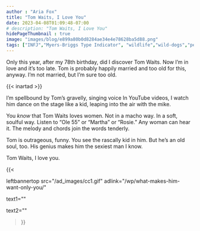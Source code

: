 ```yaml
---
author : "Aria Fox"
title: "Tom Waits, I Love You"
date: 2023-04-08T01:09:48-07:00
# description: "Tom Waits, I Love You"
hidePageThumbnail : true 
image: "images/blog/e899a80b0d8284ae34e4e78628ba5d88.png"
tags: ["INFJ","Myers-Briggs Type Indicator", "wildlife","wild-dogs","pets","animal-welfare"]
---
```



<!-- This is **bold** text, and this is *emphasized* text.
![infp_injf table](/infp_injf-table.jpg)
Visit the [Hugo](https://gohugo.io) website! -->

<!-- https://beaconstreetusa.com/wp/tom-waits-i-love-you/ -->

Only this year, after my 78th birthday, did I discover Tom Waits.  Now I’m in love and it’s too late.  Tom is probably happily married and too old for this, anyway.  I’m not married, but I’m sure too old.

{{< inartad >}}

I’m spellbound by Tom’s gravelly, singing voice  In YouTube videos, I watch him dance on the stage like a kid, leaping into the air with the mike.

You *know* that Tom Waits loves women. Not in a macho way. In a soft, soulful way.  Listen to “Ole 55” or “Martha” or “Rosie.”  Any woman can hear it.  The melody and chords join the words tenderly.

Tom is outrageous, funny.  You see the rascally kid in him.  But he’s an old soul, too.  His genius makes him the sexiest man I know.

Tom Waits, I love you.

{{< 

leftbannertop src="/ad_images/cc1.gif" adlink="/wp/what-makes-him-want-only-you/"  

text1="" 

text2=""

>}}